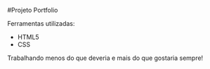 #Projeto Portfolio

Ferramentas utilizadas:
* HTML5
* CSS
  
Trabalhando menos do que deveria e mais do que gostaria sempre!
